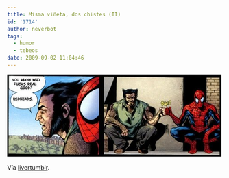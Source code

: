```yaml
---
title: Misma viñeta, dos chistes (II)
id: '1714'
author: neverbot
tags:
  - humor
  - tebeos
date: 2009-09-02 11:04:46
---
```


[![](./misma-vineta-dos-chistes-ii/1vnWCPZWQqs73x41wRHcyRNto1_500.jpg)](http://livercake.tumblr.com/post/177283591/ohhhhh-que-feooooo-d-kangrejoman-si-es-tan)

Vía [livertumblr](http://livercake.tumblr.com/post/177283591/ohhhhh-que-feooooo-d-kangrejoman-si-es-tan).
